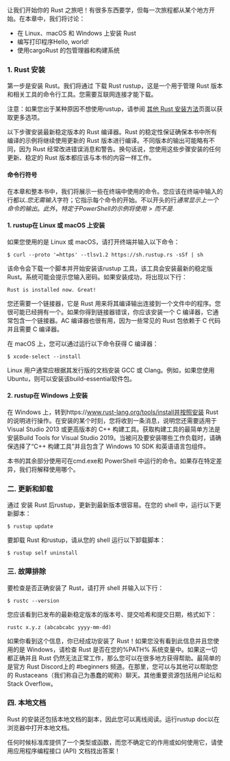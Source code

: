 让我们开始你的 Rust 之旅吧！有很多东西要学，但每一次旅程都从某个地方开始。在本章中，我们将讨论：

- 在 Linux、macOS 和 Windows 上安装 Rust
- 编写打印程序Hello, world!
- 使用cargoRust 的包管理器和构建系统

### 1. Rust 安装 

第一步是安装 Rust。我们将通过 下载 Rust rustup，这是一个用于管理 Rust 版本和相关工具的命令行工具。您需要互联网连接才能下载。

注意：如果您出于某种原因不想使用rustup，请参阅 [其他 Rust 安装方法](https://forge.rust-lang.org/infra/other-installation-methods.html)页面以获取更多选项。

以下步骤安装最新稳定版本的 Rust 编译器。Rust 的稳定性保证确保本书中所有编译的示例将继续使用更新的 Rust 版本进行编译。不同版本的输出可能略有不同，因为 Rust 经常改进错误消息和警告。换句话说，您使用这些步骤安装的任何更新、稳定的 Rust 版本都应该与本书的内容一样工作。

#### 命令行符号
在本章和整本书中，我们将展示一些在终端中使用的命令。您应该在终端中输入的行都以$. 您无需输入$字符；它指示每个命令的开始。不以开头的行$通常显示上一个命令的输出。此外，特定于 PowerShell 的示例将使用> 而不是$.

#### 1. rustup在 Linux 或 macOS 上安装

如果您使用的是 Linux 或 macOS，请打开终端并输入以下命令：

```
$ curl --proto '=https' --tlsv1.2 https://sh.rustup.rs -sSf | sh
```

该命令会下载一个脚本并开始安装该rustup 工具，该工具会安装最新的稳定版 Rust。系统可能会提示您输入密码。如果安装成功，将出现以下行：

```
Rust is installed now. Great!
```

您还需要一个链接器，它是 Rust 用来将其编译输出连接到一个文件中的程序。您很可能已经拥有一个。如果你得到链接器错误，你应该安装一个 C 编译器，它通常包含一个链接器。AC 编译器也很有用，因为一些常见的 Rust 包依赖于 C 代码并且需要 C 编译器。

在 macOS 上，您可以通过运行以下命令获得 C 编译器：

```
$ xcode-select --install
```

Linux 用户通常应根据其发行版的文档安装 GCC 或 Clang。例如，如果您使用 Ubuntu，则可以安装该build-essential软件包。

#### 2. rustup在 Windows 上安装

在 Windows 上，转到https://www.rust-lang.org/tools/install并按照安装 Rust 的说明进行操作。在安装的某个时刻，您将收到一条消息，说明您还需要适用于 Visual Studio 2013 或更高版本的 C++ 构建工具。获取构建工具的最简单方法是安装Build Tools for Visual Studio 2019。当被问及要安装哪些工作负载时，请确保选择了“C++ 构建工具”并且包含了 Windows 10 SDK 和英语语言包组件。

本书的其余部分使用可在cmd.exe和 PowerShell 中运行的命令。如果存在特定差异，我们将解释使用哪个。

### 二. 更新和卸载

通过 安装 Rust 后rustup，更新到最新版本很容易。在您的 shell 中，运行以下更新脚本：

```
$ rustup update
```
要卸载 Rust 和rustup，请从您的 shell 运行以下卸载脚本：

```
$ rustup self uninstall
```

### 三. 故障排除

要检查是否正确安装了 Rust，请打开 shell 并输入以下行：
```
$ rustc --version
```
您应该看到已发布的最新稳定版本的版本号、提交哈希和提交日期，格式如下：
```
rustc x.y.z (abcabcabc yyyy-mm-dd)
```
如果你看到这个信息，你已经成功安装了 Rust！如果您没有看到此信息并且您使用的是 Windows，请检查 Rust 是否在您的%PATH% 系统变量中。如果这一切都正确并且 Rust 仍然无法正常工作，那么您可以在很多地方获得帮助。最简单的是官方 Rust Discord上的 #beginners 频道​​。在那里，您可以与其他可以帮助您的 Rustaceans（我们称自己为愚蠢的昵称）聊天。其他重要资源包括用户论坛和Stack Overflow。


### 四. 本地文档

Rust 的安装还包括本地文档的副本，因此您可以离线阅读。运行rustup doc以在浏览器中打开本地文档。

任何时候标准库提供了一个类型或函数，而您不确定它的作用或如何使用它，请使用应用程序编程接口 (API) 文档找出答案！
